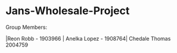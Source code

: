 # Jans-Wholesale-Project
Group Members:

|Reon Robb - 1903966 |
 Anelka Lopez - 1908764|
  Chedale Thomas 2004759

